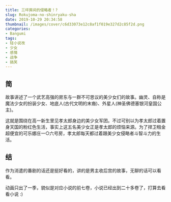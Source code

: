 ```yaml
---
title: 三坪房间的侵略者！?
slug: Rokujoma-no-shinryaku-sha
date: 2019-10-29 20:34:58
thumbnail: /images/cover/c6d33073e12c8af1f019e327d2c85f2d.png
categories:
- Bangumi
tags:
- 轻小说改
- 少女
- 感情
- 战争
- 搞笑
---
```


## 简
故事讲述了一个武艺高强的房东与一群不可思议的美少女们的故事。幽灵、自称是魔法少女的扮装少女、地底人(古代文明的末裔)、外星人(神圣佛德塞银河皇国公主)。

这就是围绕在高一新生里见孝太郎身边的美少女军团。不过可别以为孝太郎过着置身天国的粉红色生活，事实上这五名美少女正是孝太郎的烦恼来源。为了捍卫租金超便宜的可乐娜庄一○六号房，孝太郎每天都过着跟美少女侵略者斗智斗力的生活。


## 结
作为消遣的番剧的话还是挺好看的，讲的是男主收后宫的故事，无聊的话可以看看。

动画只出了一季，貌似是对应小说的前七卷，小说已经出到二十多卷了，打算去看看小说 :)
